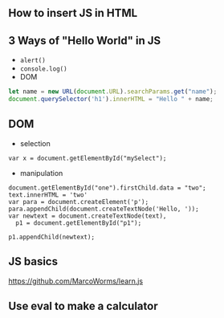 ## How to insert JS in HTML

## 3 Ways of "Hello World" in JS
- `alert()`
- `console.log()`
- DOM
```js
let name = new URL(document.URL).searchParams.get("name");
document.querySelector('h1').innerHTML = "Hello " + name;
```

## DOM 
- selection
```
var x = document.getElementById("mySelect");
```
- manipulation
```
document.getElementById("one").firstChild.data = "two";
text.innerHTML = 'two'
var para = document.createElement('p');
para.appendChild(document.createTextNode('Hello, '));
var newtext = document.createTextNode(text),
  p1 = document.getElementById("p1");

p1.appendChild(newtext);
```

## JS basics
https://github.com/MarcoWorms/learn.js

## Use eval to make a calculator